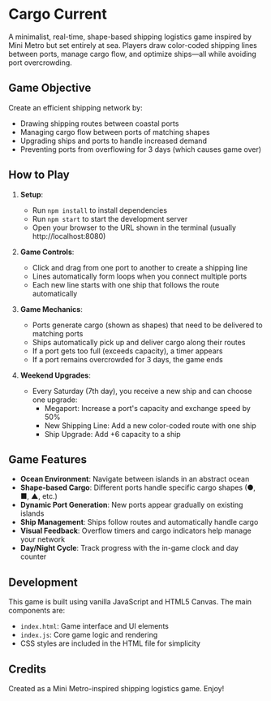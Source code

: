# Cargo Current

A minimalist, real-time, shape-based shipping logistics game inspired by Mini Metro but set entirely at sea. Players draw color-coded shipping lines between ports, manage cargo flow, and optimize ships—all while avoiding port overcrowding.

## Game Objective

Create an efficient shipping network by:
- Drawing shipping routes between coastal ports
- Managing cargo flow between ports of matching shapes
- Upgrading ships and ports to handle increased demand
- Preventing ports from overflowing for 3 days (which causes game over)

## How to Play

1. **Setup**:
   - Run `npm install` to install dependencies
   - Run `npm start` to start the development server
   - Open your browser to the URL shown in the terminal (usually http://localhost:8080)

2. **Game Controls**:
   - Click and drag from one port to another to create a shipping line
   - Lines automatically form loops when you connect multiple ports
   - Each new line starts with one ship that follows the route automatically

3. **Game Mechanics**:
   - Ports generate cargo (shown as shapes) that need to be delivered to matching ports
   - Ships automatically pick up and deliver cargo along their routes
   - If a port gets too full (exceeds capacity), a timer appears
   - If a port remains overcrowded for 3 days, the game ends

4. **Weekend Upgrades**:
   - Every Saturday (7th day), you receive a new ship and can choose one upgrade:
     - Megaport: Increase a port's capacity and exchange speed by 50%
     - New Shipping Line: Add a new color-coded route with one ship
     - Ship Upgrade: Add +6 capacity to a ship

## Game Features

- **Ocean Environment**: Navigate between islands in an abstract ocean
- **Shape-based Cargo**: Different ports handle specific cargo shapes (●, ■, ▲, etc.)
- **Dynamic Port Generation**: New ports appear gradually on existing islands
- **Ship Management**: Ships follow routes and automatically handle cargo
- **Visual Feedback**: Overflow timers and cargo indicators help manage your network
- **Day/Night Cycle**: Track progress with the in-game clock and day counter

## Development

This game is built using vanilla JavaScript and HTML5 Canvas. The main components are:

- `index.html`: Game interface and UI elements
- `index.js`: Core game logic and rendering
- CSS styles are included in the HTML file for simplicity

## Credits

Created as a Mini Metro-inspired shipping logistics game. Enjoy!
